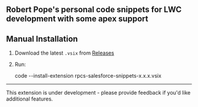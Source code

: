 ## Robert Pope's personal code snippets for LWC development with some apex support

## Manual Installation

1. Download the latest `.vsix` from [Releases](https://github.com/RobertPope/rp-sf-snippets/releases)
2. Run:

   code --install-extension rpcs-salesforce-snippets-x.x.x.vsix

--------
This extension is under development - please provide feedback if you'd like additional features.